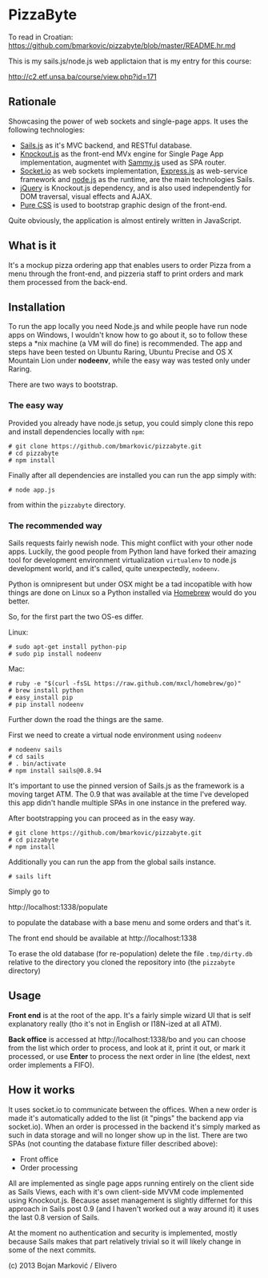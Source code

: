 # PizzaByte

To read in Croatian: https://github.com/bmarkovic/pizzabyte/blob/master/README.hr.md

This is my sails.js/node.js web applictaion that is my entry for this course:

http://c2.etf.unsa.ba/course/view.php?id=171

## Rationale

Showcasing the power of web sockets and single-page apps. It uses the following technologies:

* [Sails.js](http://sailsjs.org/) as it's MVC backend, and RESTful database.
* [Knockout.js](http://knockoutjs.com/) as the front-end MVx engine for Single Page App implementation, augmentet with [Sammy.js](http://sammyjs.org/) used as SPA router. 
* [Socket.io](http://socket.io/) as web sockets implementation, [Express.js](http://expressjs.comno/) as web-service framework and [node.js](http://nodejs.org/) as the runtime, are the main technologies Sails.
* [jQuery](http://jquery.com/) is Knockout.js dependency, and is also used independently for DOM traversal, visual effects and AJAX.
* [Pure CSS](http://purecss.io/) is used to bootstrap graphic design of the front-end.

Quite obviously, the application is almost entirely written in JavaScript.

## What is it

It's a mockup pizza ordering app that enables users to order Pizza from a menu through the front-end, and pizzeria staff to print orders and mark them processed from the back-end.

## Installation

To run the app locally you need Node.js and while people have run node apps on Windows, I wouldn't know how to go about it, so to follow these steps a \*nix machine (a VM will do fine) is recommended. The app and steps have been tested on Ubuntu Raring, Ubuntu Precise and OS X Mountain Lion under **nodeenv**, while the easy way was tested only under Raring. 

There are two ways to bootstrap.

### The easy way

Provided you already have node.js setup, you could simply clone this repo and install dependencies locally with `npm`:

    # git clone https://github.com/bmarkovic/pizzabyte.git
    # cd pizzabyte
    # npm install

Finally after all dependencies are installed you can run the app simply with:

    # node app.js

from within the `pizzabyte` directory.

### The recommended way

Sails requests fairly newish node. This might conflict with your other node apps. Luckily, the good people from Python land have forked their amazing tool for development environment virtualization `virtualenv` to node.js development world, and it's called, quite unexpectedly, `nodeenv`. 

Python is omnipresent but under OSX might be a tad incopatible with how things are done on Linux so a Python installed via [Homebrew](http://brew.sh/) would do you better.

So, for the first part the two OS-es differ.

Linux:

    # sudo apt-get install python-pip
    # sudo pip install nodeenv

Mac:

    # ruby -e "$(curl -fsSL https://raw.github.com/mxcl/homebrew/go)"
    # brew install python
    # easy_install pip
    # pip install nodeenv

Further down the road the things are the same.

First we need to create a virtual node environment using `nodeenv`

    # nodeenv sails
    # cd sails
    # . bin/activate
    # npm install sails@0.8.94


It's important to use the pinned version of Sails.js as the framework is a moving target ATM. The 0.9 that was available at the time I've developed this app didn't handle multiple SPAs in one instance in the prefered way.

After bootstrapping you can proceed as in the easy way.

    # git clone https://github.com/bmarkovic/pizzabyte.git
    # cd pizzabyte
    # npm install

Additionally you can run the app from the global sails instance.

    # sails lift

Simply go to

http://localhost:1338/populate

to populate the database with a base menu and some orders and that's it.

The front end should be available at http://localhost:1338

To erase the old database (for re-population) delete the file `.tmp/dirty.db` relative to the directory you cloned the repository into (the `pizzabyte` directory)

## Usage

**Front end** is at the root of the app. It's a fairly simple wizard UI that is self explanatory really (tho it's not in English or I18N-ized at all ATM).

**Back office** is accessed at http://localhost:1338/bo and you can choose from the list which order to process, and look at it, print it out, or mark it processed, or use **Enter** to process the next order in line (the eldest, next order implements a FIFO).

## How it works

It uses socket.io to communicate between the offices. When a new order is made it's automatically added to the list (it "pings" the backend app via socket.io). When an order is processed in the backend it's simply marked as such in data storage and will no longer show up in the list. There are two SPAs (not counting the database fixture filler described above):

* Front office
* Order processing

All are implemented as single page apps running entirely on the client side as Sails Views, each with it's own client-side MVVM code implemented using Knockout.js. Because asset management is slightly differnet for this approach in Sails post 0.9 (and I haven't worked out a way around it) it uses the last 0.8 version of Sails.

At the moment no authentication and security is implemented, mostly because Sails makes that part relatively trivial so it will likely change in some of the next commits.

(c) 2013 Bojan Marković / Elivero
